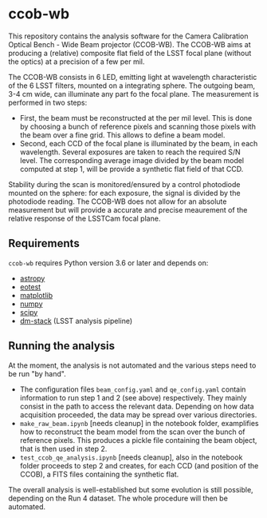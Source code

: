 # ccob-wb

This repository contains the analysis software for the Camera Calibration Optical Bench - Wide Beam projector (CCOB-WB). The CCOB-WB aims at producing a (relative) composite flat field of the LSST focal plane (without the optics) at a precision of a few per mil. 

The CCOB-WB consists in 6 LED, emitting light at  wavelength characteristic of the 6 LSST filters, mounted on a integrating sphere. The outgoing beam, 3-4 cm wide, can illuminate any part fo the focal plane. The measurement is performed in two steps:

- First, the beam must be reconstructed at the per mil level. This is done by choosing a bunch of reference pixels and scanning those pixels with the beam over a fine grid. This allows to define a beam model. 
- Second, each CCD of the focal plane is illuminated by the beam, in each wavelength. Several exposures are taken to reach the required S/N level. The corresponding average image divided by the beam model computed at step 1, will be provide a synthetic flat field of that CCD. 

Stability during the scan is monitored/ensured by a control photodiode mounted on the sphere: for each exposure, the signal is divided by the photodiode reading. The CCOB-WB does not allow for an absolute measurement but will provide a accurate and precise meaurement of the relative response of the LSSTCam focal plane.

## Requirements

`ccob-wb` requires Python version 3.6 or later and depends on:

- [astropy](https://www.astropy.org/) 
- [eotest](https://github.com/lsst-camera-dh/eotest)
- [matplotlib](https://matplotlib.org/)
- [numpy](http://www.numpy.org/)
- [scipy](http://www.scipy.org/)
- [dm-stack](https://pipelines.lsst.io/) (LSST analysis pipeline)


## Running the analysis

At the moment, the analysis is not automated and the various steps need to be run "by hand". 

- The configuration files `beam_config.yaml` and `qe_config.yaml` contain information to run step 1 and 2 (see above) respectively. They mainly consist in the path to access the relevant data. Depending on how data acquisition proceeded, the data may be spread over various directories. 
- `make_raw_beam.ipynb` [needs cleanup] in the notebook folder, examplifies how to reconstruct the beam model from the scan over the bunch of reference pixels. This produces a pickle file containing the beam object, that is then used in step 2.
- `test_ccob_qe_analysis.ipynb` [needs cleanup], also in the notebook folder proceeds to step 2 and creates, for each CCD (and position of the CCOB), a FITS files containing the synthetic flat.

The overall analysis is well-established but some evolution is still possible, depending on the Run 4 dataset. The whole procedure will then be automated. 